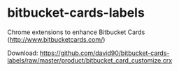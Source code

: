 bitbucket-cards-labels
======================

Chrome extensions to enhance Bitbucket Cards (http://www.bitbucketcards.com/)

Download: https://github.com/david90/bitbucket-cards-labels/raw/master/product/bitbucket_card_customize.crx
